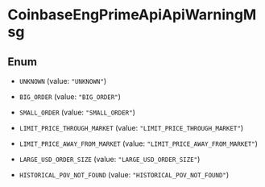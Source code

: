 
# CoinbaseEngPrimeApiApiWarningMsg

## Enum


* `UNKNOWN` (value: `"UNKNOWN"`)

* `BIG_ORDER` (value: `"BIG_ORDER"`)

* `SMALL_ORDER` (value: `"SMALL_ORDER"`)

* `LIMIT_PRICE_THROUGH_MARKET` (value: `"LIMIT_PRICE_THROUGH_MARKET"`)

* `LIMIT_PRICE_AWAY_FROM_MARKET` (value: `"LIMIT_PRICE_AWAY_FROM_MARKET"`)

* `LARGE_USD_ORDER_SIZE` (value: `"LARGE_USD_ORDER_SIZE"`)

* `HISTORICAL_POV_NOT_FOUND` (value: `"HISTORICAL_POV_NOT_FOUND"`)



